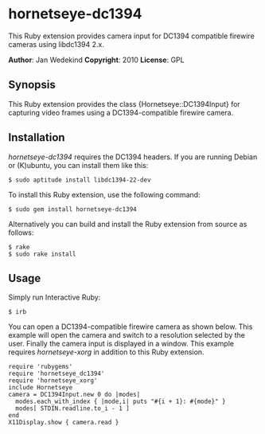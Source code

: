 hornetseye-dc1394
=================
This Ruby extension provides camera input for DC1394 compatible firewire cameras using libdc1394 2.x.

**Author**:       Jan Wedekind
**Copyright**:    2010
**License**:      GPL

Synopsis
--------

This Ruby extension provides the class {Hornetseye::DC1394Input} for capturing video frames using a DC1394-compatible firewire camera.

Installation
------------
*hornetseye-dc1394* requires the DC1394 headers. If you are running Debian or (K)ubuntu, you can install them like this:

    $ sudo aptitude install libdc1394-22-dev

To install this Ruby extension, use the following command:

    $ sudo gem install hornetseye-dc1394

Alternatively you can build and install the Ruby extension from source as follows:

    $ rake
    $ sudo rake install

Usage
-----

Simply run Interactive Ruby:

    $ irb

You can open a DC1394-compatible firewire camera as shown below. This example will open the camera and switch to a resolution selected by the user. Finally the camera input is displayed in a window. This example requires *hornetseye-xorg* in addition to this Ruby extension.

    require 'rubygems'
    require 'hornetseye_dc1394'
    require 'hornetseye_xorg'
    include Hornetseye
    camera = DC1394Input.new 0 do |modes|
      modes.each_with_index { |mode,i| puts "#{i + 1}: #{mode}" }
      modes[ STDIN.readline.to_i - 1 ]
    end
    X11Display.show { camera.read }

